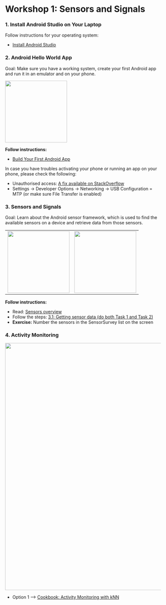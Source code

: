 # Workshop 1: Sensors and Signals


### 1. Install Android Studio on Your Laptop

Follow instructions for your operating system:
* [Install Android Studio](https://developer.android.com/studio/install.html)

### 2. Android Hello World App

Goal: Make sure you have a working system, create your first Android app and run it in an emulator and on your phone.

<img src="https://camo.githubusercontent.com/1c0ee94e6172d92afe6e1fc566bcc9ec236a8fbe2266776c5d9f2e150e9be20a/687474703a2f2f6d6174656f6a2e636f6d2f7075626c69632f696d616765732f6d6f766965732d6170702f73637265656e73686f745f73746570312e706e67" width="200">

__Follow instructions:__ 
* [Build Your First Android App](https://developer.android.com/training/basics/firstapp)

In case you have troubles activating your phone or running an app on your phone, please check the following:

* Unauthorised access: [A fix available on StackOverflow](https://stackoverflow.com/questions/30258272/adb-rsa-authorization-key-dialog-will-not-open)
* Settings -> Developer Options -> Networking -> USB Configuration = MTP (or make sure File Transfer is enabled)

### 3. Sensors and Signals

Goal: Learn about the Android sensor framework, which is used to find the available sensors on a device and retrieve data from those sensors.

<table><tr>
<td><img src="https://camo.githubusercontent.com/081ffdabcfe0e78ede3b746ff05ef9eba91eef9db2195c10a396d9df6176b3cc/68747470733a2f2f646576656c6f7065722e616e64726f69642e636f6d2f636f64656c6162732f616476616e6365642d616e64726f69642d747261696e696e672d73656e736f722d646174612f696d672f393836356337353238353139643061662e706e67" width="200"></td>
<td><img src="https://camo.githubusercontent.com/d13fa1decb8e683d5b1e8b9eb3ba43f832c872872941925fed6361a1bfaaf56b/68747470733a2f2f646576656c6f7065722e616e64726f69642e636f6d2f636f64656c6162732f616476616e6365642d616e64726f69642d747261696e696e672d73656e736f722d646174612f696d672f363233653439656431333034366564332e706e67" width="200"></td>
</tr>
</table>

__Follow instructions:__
* Read: [Sensors overview](https://developer.android.com/guide/topics/sensors/sensors_overview)
* Follow the steps: [3.1: Getting sensor data (do both Task 1 and Task 2)](https://developer.android.com/codelabs/advanced-android-training-sensor-data#0)
* __Exercise:__ Number the sensors in the SensorSurvey list on the screen 


### 4. Activity Monitoring

<img src="img/sensors/project_option_1_person_walking.png" width="800">

* Option 1 --> [Cookbook: Activity Monitoring with kNN](https://github.com/osaukh/mobile_computing_lab/blob/master/Cookbook__ActivityMonitoring_with_kNN.md)
